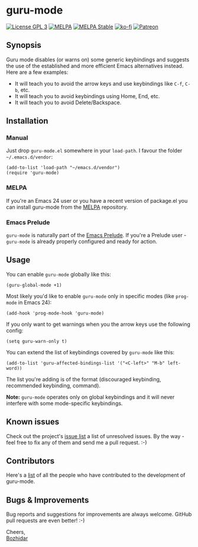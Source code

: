 # guru-mode

[![License GPL 3][badge-license]](http://www.gnu.org/licenses/gpl-3.0.txt)
[![MELPA](http://melpa.org/packages/guru-mode-badge.svg)](http://melpa.org/#/guru-mode)
[![MELPA Stable](http://stable.melpa.org/packages/guru-mode-badge.svg)](http://stable.melpa.org/#/guru-mode)
[![ko-fi](https://www.ko-fi.com/img/githubbutton_sm.svg)](https://ko-fi.com/C0C2204SR)
[![Patreon](https://img.shields.io/badge/patreon-donate-orange.svg)](https://www.patreon.com/bbatsov)

[badge-license]: https://img.shields.io/badge/license-GPL_3-green.svg

## Synopsis

Guru mode disables (or warns on) some generic keybindings and suggests the use of the
established and more efficient Emacs alternatives instead. Here are a few examples:

* It will teach you to avoid the arrow keys and use keybindings like `C-f`, `C-b`, etc.
* It will teach you to avoid keybindings using Home, End, etc.
* It will teach you to avoid Delete/Backspace.

## Installation

### Manual

Just drop `guru-mode.el` somewhere in your `load-path`. I favour the
folder `~/.emacs.d/vendor`:

```emacs-lisp
(add-to-list 'load-path "~/emacs.d/vendor")
(require 'guru-mode)
```

### MELPA

If you're an Emacs 24 user or you have a recent version of package.el
you can install guru-mode from the [MELPA](https://melpa.org/) repository.

### Emacs Prelude

`guru-mode` is naturally part of the
[Emacs Prelude](https://github.com/bbatsov/prelude). If you're a Prelude
user - `guru-mode` is already properly configured and ready for
action.

## Usage

You can enable `guru-mode` globally like this:

```emacs-lisp
(guru-global-mode +1)
```

Most likely you'd like to enable `guru-mode` only in specific modes
(like `prog-mode` in Emacs 24):

```emacs-lisp
(add-hook 'prog-mode-hook 'guru-mode)
```

If you only want to get warnings when you the arrow keys use the following config:

```emacs-lisp
(setq guru-warn-only t)
```

You can extend the list of keybindings covered by `guru-mode` like this:

``` emacs-lisp
(add-to-list 'guru-affected-bindings-list '("<C-left>" "M-b" left-word))
```

The list you're adding is of the format (discouraged keybinding, recommended keybinding, command).

**Note:** `guru-mode` operates only on global keybindings and it will never interfere with
some mode-specific keybindings.

## Known issues

Check out the project's
[issue list](https://github.com/bbatsov/guru-mode/issues?sort=created&direction=desc&state=open)
a list of unresolved issues. By the way - feel free to fix any of them
and send me a pull request. :-)

## Contributors

Here's a [list](https://github.com/bbatsov/guru-mode/contributors) of
all the people who have contributed to the development of guru-mode.

## Bugs & Improvements

Bug reports and suggestions for improvements are always
welcome. GitHub pull requests are even better! :-)

Cheers,<br/>
[Bozhidar](http://twitter.com/bbatsov)
